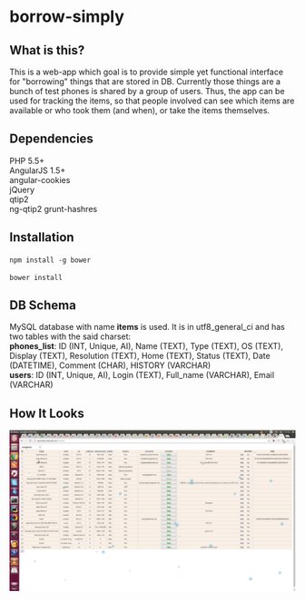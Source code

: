 borrow-simply
=============

What is this?
-----
This is a web-app which goal is to provide simple yet functional interface for "borrowing" things that are stored in DB.
Currently those things are a bunch of test phones is shared by a group of users. Thus, the app can be used for tracking the items, so that people involved can see which items are available or who took them (and when), or take the items themselves.

Dependencies
-----
PHP 5.5+  
AngularJS 1.5+  
angular-cookies  
jQuery  
qtip2  
ng-qtip2
grunt-hashres

Installation
-----
`npm install -g bower`

`bower install`

DB Schema
-----
MySQL database with name **items** is used. It is in utf8_general_ci and has two tables with the said charset:  
**phones_list**: ID (INT, Unique, AI), Name (TEXT), Type (TEXT), OS (TEXT), Display (TEXT), Resolution (TEXT), Home (TEXT), Status (TEXT), Date (DATETIME), Comment (CHAR), HISTORY (VARCHAR)  
**users**: ID (INT, Unique, AI), Login (TEXT), Full_name (VARCHAR), Email (VARCHAR)

How It Looks
-----
![The look](how_it_looks.gif?raw=true)
